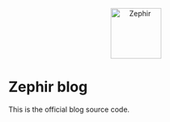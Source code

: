 <p align="center"><a href="https://blog.zephir-lang.com/" target="_blank">
    <img src="https://assets.phalcon.io/zephir/zephir_logo-105x36.svg" height="100" alt="Zephir"/>
</a></p>

# Zephir blog

This is the official blog source code.

